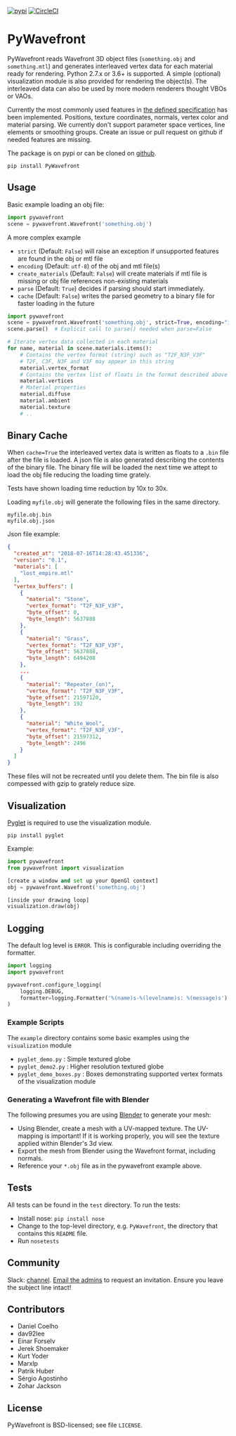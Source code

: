[![pypi](https://img.shields.io/pypi/v/PyWavefront.svg)](https://pypi.org/project/PyWavefront/)
[![CircleCI](https://circleci.com/gh/greenmoss/PyWavefront.svg?style=svg)](https://circleci.com/gh/greenmoss/PyWavefront)

PyWavefront
===========

PyWavefront reads Wavefront 3D object files (`something.obj` and `something.mtl`)
and generates interleaved vertex data for each material ready for rendering.
Python 2.7.x or 3.6+ is supported. A simple (optional) visualization module is also
provided for rendering the object(s). The interleaved data can also be used by
more modern renderers thought VBOs or VAOs.

Currently the most commonly used features in [the defined specification](https://en.wikipedia.org/wiki/Wavefront_.obj_file) has
been implemented. Positions, texture coordinates, normals, vertex color and material parsing.
We currently don't support parameter space vertices, line elements or smoothing groups.
Create an issue or pull request on github if needed features are missing.

The package is on pypi or can be cloned on [github](https://github.com/greenmoss/PyWavefront).

```
pip install PyWavefront
```

## Usage

Basic example loading an obj file:

```python
import pywavefront
scene = pywavefront.Wavefront('something.obj')
```

A more complex example

* `strict` (Default: `False`) will raise an exception if unsupported features are found in the obj or mtl file
* `encoding` (Default: `utf-8`) of the obj and mtl file(s)
* `create_materials` (Default: `False`) will create materials if mtl file is missing or obj file references non-existing materials
* `parse` (Default: `True`) decides if parsing should start immediately.
* `cache` (Default: `False`) writes the parsed geometry to a binary file    for faster loading in the future

```python
import pywavefront
scene = pywavefront.Wavefront('something.obj', strict=True, encoding="iso-8859-1", parse=False)
scene.parse()  # Explicit call to parse() needed when parse=False

# Iterate vertex data collected in each material
for name, material in scene.materials.items():
    # Contains the vertex format (string) such as "T2F_N3F_V3F"
    # T2F, C3F, N3F and V3F may appear in this string
    material.vertex_format
    # Contains the vertex list of floats in the format described above
    material.vertices
    # Material properties
    material.diffuse
    material.ambient
    material.texture
    # ..
```

## Binary Cache

When ``cache=True`` the interleaved vertex data is written
as floats to a ``.bin`` file after the file is loaded. A json
file is also generated describing the contents of the binary file.
The binary file will be loaded the next time we attept to load
the obj file reducing the loading time grately.

Tests have shown loading time reduction by 10x to 30x.

Loading ``myfile.obj`` will generate the following files in the
same directory.

```
myfile.obj.bin
myfile.obj.json
```

Json file example:

```json
{
  "created_at": "2018-07-16T14:28:43.451336",
  "version": "0.1",
  "materials": [
    "lost_empire.mtl"
  ],
  "vertex_buffers": [
    {
      "material": "Stone",
      "vertex_format": "T2F_N3F_V3F",
      "byte_offset": 0,
      "byte_length": 5637888
    },
    {
      "material": "Grass",
      "vertex_format": "T2F_N3F_V3F",
      "byte_offset": 5637888,
      "byte_length": 6494208
    },
    ...
    {
      "material": "Repeater_(on)",
      "vertex_format": "T2F_N3F_V3F",
      "byte_offset": 21597120,
      "byte_length": 192
    },
    {
      "material": "White_Wool",
      "vertex_format": "T2F_N3F_V3F",
      "byte_offset": 21597312,
      "byte_length": 2496
    }
  ]
}
```

These files will not be recreated until you delete them.
The bin file is also compessed with gzip to grately reduce size.

## Visualization

[Pyglet](http://www.pyglet.org/) is required to use the visualization module.
```
pip install pyglet
```

Example:

```python
import pywavefront
from pywavefront import visualization

[create a window and set up your OpenGl context]
obj = pywavefront.Wavefront('something.obj')

[inside your drawing loop]
visualization.draw(obj)
```

## Logging

The default log level is `ERROR`. This is configurable including overriding the formatter.

```python
import logging
import pywavefront

pywavefront.configure_logging(
    logging.DEBUG,
    formatter=logging.Formatter('%(name)s-%(levelname)s: %(message)s')
)
```

### Example Scripts

The `example` directory contains some basic examples using the `visualization` module

* `pyglet_demo.py` : Simple textured globe
* `pyglet_demo2.py` : Higher resolution textured globe
* `pyglet_demo_boxes.py` : Boxes demonstrating supported vertex formats of the visualization module

### Generating a Wavefront file with Blender

The following presumes you are using [Blender](http://www.blender.org/) to generate your mesh:

* Using Blender, create a mesh with a UV-mapped texture. The UV-mapping is important! If it is working properly, you will see the texture applied within Blender's 3d view.
* Export the mesh from Blender using the Wavefront format, including normals.
* Reference your `*.obj` file as in the pywavefront example above.

## Tests

All tests can be found in the `test` directory. To run the tests:

* Install nose: `pip install nose`
* Change to the top-level directory, e.g. `PyWavefront`, the directory that contains this `README` file.
* Run `nosetests`

## Community

Slack: [channel](https://pywavefront.slack.com/). [Email the admins](mailto:pywavefront+slack@gmail.com?subject=Please%20send%20me%20an%20invitation%20to%20the%20PyWavefront%20Slack%20channel&body=Thanks!) 
to request an invitation. Ensure you leave the subject line intact!

## Contributors

* Daniel Coelho
* dav92lee
* Einar Forselv
* Jerek Shoemaker
* Kurt Yoder
* Marxlp
* Patrik Huber
* Sérgio Agostinho
* Zohar Jackson

License
-------

PyWavefront is BSD-licensed; see file `LICENSE`.
